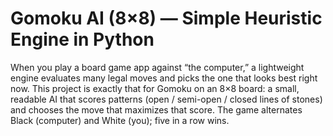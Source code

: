 # Gomoku AI (8×8) — Simple Heuristic Engine in Python

When you play a board game app against “the computer,” a lightweight engine evaluates many legal moves and picks the one that looks best right now. This project is exactly that for Gomoku on an 8×8 board: a small, readable AI that scores patterns (open / semi-open / closed lines of stones) and chooses the move that maximizes that score. The game alternates Black (computer) and White (you); five in a row wins.
